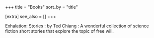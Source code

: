 +++
title = "Books"
sort_by = "title"

[extra]
see_also = []
+++

Exhalation: Stories
: by Ted Chiang
: A wonderful collection of science fiction short stories that explore the topic of free will.